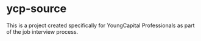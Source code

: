# ycp-source

This is a project created specifically for YoungCapital Professionals as part of the job interview process.
